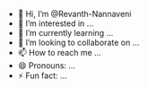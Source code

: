 - 👋 Hi, I’m @Revanth-Nannaveni
- 👀 I’m interested in ...
- 🌱 I’m currently learning ...
- 💞️ I’m looking to collaborate on ...
- 📫 How to reach me ...
- 😄 Pronouns: ...
- ⚡ Fun fact: ...

<!---
Revanth-Nannaveni/Revanth-Nannaveni is a ✨ special ✨ repository because its `README.md` (this file) appears on your GitHub profile.
You can click the Preview link to take a look at your changes.
--->
